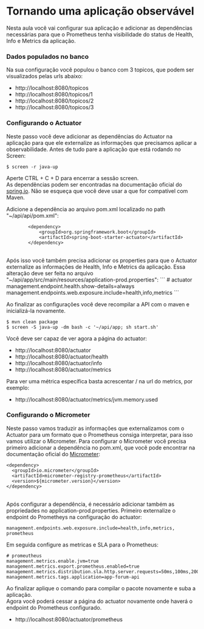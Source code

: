 # Tornando uma aplicação observável
Nesta aula você vai configurar sua aplicação e adicionar as dependências necessárias para que o Prometheus tenha visibilidade do status de Health, Info e Metrics da aplicação.</br>


### Dados populados no banco</br>
Na sua configuração você populou o banco com 3 topicos, que podem ser visualizados pelas urls abaixo:
* http://localhost:8080/topicos
* http://localhost:8080/topicos/1
* http://localhost:8080/topicos/2
* http://localhost:8080/topicos/3

### Configurando o Actuator</br>
Neste passo você deve adicionar as dependências do Actuator na aplicação para que ele externalize as informações que precisamos aplicar a observabilidade. Antes de tudo pare a aplicação que está rodando no Screen:
```
$ screen -r java-up
```
Aperte CTRL + C + D para encerrar a sessão screen.
</br>
As dependências podem ser encontradas na documentação oficial do <a href="https://spring.io/guides/gs/spring-boot/">spring.io</a>. Não se esqueça que você deve usar a que for compatível com Maven.</br>

Adicione a dependência ao arquivo pom.xml localizado no path "~/api/api/pom.xml":
```
		<dependency>
			<groupId>org.springframework.boot</groupId>
			<artifactId>spring-boot-starter-actuator</artifactId>
		</dependency>
```
</br>
Após isso você também precisa adicionar os properties para que o Actuator externalize as informações de Health, Info e Metrics da aplicação.
Essa alteração deve ser feita no arquivo "~/api/app/src/main/resources/application-prod.properties":
```
# actuator
management.endpoint.health.show-details=always
management.endpoints.web.exposure.include=health,info,metrics
```
</br>

Ao finalizar as configurações você deve recompilar a API com o maven e inicializá-la novamente.
```
$ mvn clean package
$ screen -S java-up -dm bash -c '~/api/app; sh start.sh'
```
Você deve ser capaz de ver agora a página do actuator:
* http://localhost:8080/actuator
* http://localhost:8080/actuator/health
* http://localhost:8080/actuator/info
* http://localhost:8080/actuator/metrics

Para ver uma métrica específica basta acrescentar /<nome-da-metrica> na url do metrics, por exemplo:
* http://localhost:8080/actuator/metrics/jvm.memory.used

### Configurando o Micrometer</br>

Neste passo vamos traduzir as informações que externalizamos com o Actuator para um formato que o Prometheus consiga interpretar, para isso vamos utilizar o Micrometer.
Para configurar o Micrometer você precisa primeiro adicionar a dependência no pom.xml, que você pode encontrar na documentação oficial do <a href="https://micrometer.io/docs/installing">Micrometer</a>:
```
<dependency>
  <groupId>io.micrometer</groupId>
  <artifactId>micrometer-registry-prometheus</artifactId>
  <version>${micrometer.version}</version>
</dependency>
```
</br>
Após configurar a dependência, é necessário adicionar também as propriedades no application-prod.properties.
Primeiro externalize o endpoint do Prometheys na configuração do actuator:

```
management.endpoints.web.exposure.include=health,info,metrics, prometheus
```

Em seguida configure as metricas e SLA para o Prometheus:

```
# promeutheus
management.metrics.enable.jvm=true
management.metrics.export.prometheus.enabled=true
management.metrics.distribution.sla.http.server.requests=50ms,100ms,200ms,300ms,500ms,1s
management.metrics.tags.application=app-forum-api
```

Ao finalizar aplique o comando para compilar o pacote novamente e suba a aplicação.</br>
Agora você poderá cessar a página do actuator novamente onde haverá o endpoint do Prometheus configurado.
* http://localhost:8080/actuator/prometheus
